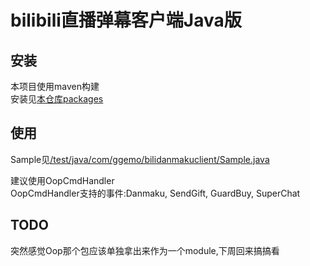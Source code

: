 # bilibili直播弹幕客户端Java版
## 安装
本项目使用maven构建  
安装见[本仓库packages](https://github.com/HHHHhgqcdxhg/bili-danmaku-client/packages)    

## 使用
Sample见[/test/java/com/ggemo/bilidanmakuclient/Sample.java](https://github.com/HHHHhgqcdxhg/bili-danmaku-client/blob/master/src/test/java/com/ggemo/bilidanmakuclient/Sample.java)  

建议使用OopCmdHandler  
OopCmdHandler支持的事件:Danmaku, SendGift, GuardBuy, SuperChat  

## TODO
突然感觉Oop那个包应该单独拿出来作为一个module,下周回来搞搞看  


